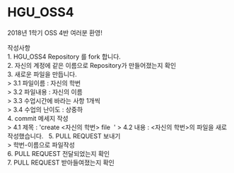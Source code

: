 # HGU_OSS4
2018년 1학기 OSS 4반 여러분 환영!  
  
작성사항  
	1. HGU_OSS4 Repository 를 fork 합니다.  
	2. 자신의 계정에 같은 이름으로 Repository가 만들어졌는지 확인  
        3. 새로운 파일을 만듭니다.  
	> 3.1 파일이름 : 자신의 학번  
	> 3.2 파일내용 : 자신의 이름  
	> 3.3 수업시간에 바라는 사항 1개씩  
	> 3.4 수업의 난이도 : 상중하  
	4. commit 메세지 작성  
	> 4.1 제목 : 'create <자신의 학번> file  '
	> 4.2 내용 : <자신의 학번>의 파일을 새로 작성했습니다.    
	5. PULL REQUEST 보내기  
	> 학번-이름으로 파일작성  
	6. PULL REQUEST 전달되었는지 확인  
	7. PULL REQUEST 받아들여졌는지 확인  
